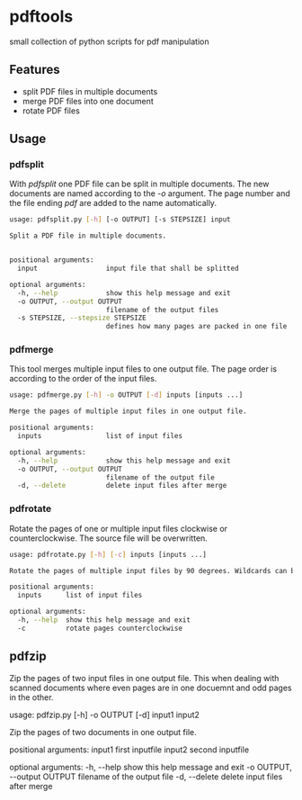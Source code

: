 pdftools
========

small collection of python scripts for pdf manipulation

## Features

* split PDF files in multiple documents
* merge PDF files into one document
* rotate PDF files

## Usage

### pdfsplit
With *pdfsplit* one PDF file can be split in multiple documents. The new documents are named according to the *-o* argument. The page number and the file ending *pdf* are added to the name automatically.

```bash
usage: pdfsplit.py [-h] [-o OUTPUT] [-s STEPSIZE] input

Split a PDF file in multiple documents.


positional arguments:
  input                 input file that shall be splitted

optional arguments:
  -h, --help            show this help message and exit
  -o OUTPUT, --output OUTPUT
                        filename of the output files
  -s STEPSIZE, --stepsize STEPSIZE
                        defines how many pages are packed in one file
```

### pdfmerge
This tool merges multiple input files to one output file. The page order is according to the order of the input files.

```bash
usage: pdfmerge.py [-h] -o OUTPUT [-d] inputs [inputs ...]

Merge the pages of multiple input files in one output file.

positional arguments:
  inputs                list of input files

optional arguments:
  -h, --help            show this help message and exit
  -o OUTPUT, --output OUTPUT
                        filename of the output file
  -d, --delete          delete input files after merge
```

### pdfrotate
Rotate the pages of one or multiple input files clockwise or counterclockwise. The source file will be overwritten.
```bash
usage: pdfrotate.py [-h] [-c] inputs [inputs ...]

Rotate the pages of multiple input files by 90 degrees. Wildcards can be used.

positional arguments:
  inputs      list of input files

optional arguments:
  -h, --help  show this help message and exit
  -c          rotate pages counterclockwise
```

## pdfzip
Zip the pages of two input files in one output file. This when dealing with
scanned documents where even pages are in one docuemnt and odd pages in the 
other.

usage: pdfzip.py [-h] -o OUTPUT [-d] input1 input2

Zip the pages of two documents in one output file.

positional arguments:
input1                first inputfile
input2                second inputfile

optional arguments:
-h, --help            show this help message and exit
-o OUTPUT, --output OUTPUT
filename of the output file
-d, --delete          delete input files after merge
